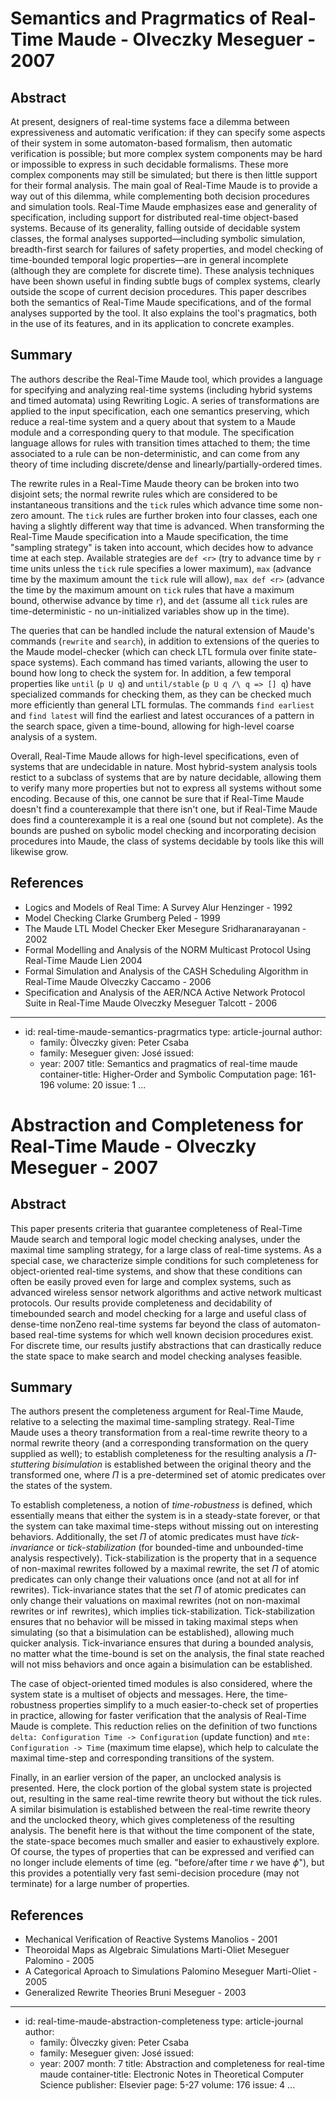 Semantics and Pragrmatics of Real-Time Maude - Olveczky Meseguer - 2007
=======================================================================

Abstract
--------

At present, designers of real-time systems face a dilemma between expressiveness
and automatic verification: if they can specify some aspects of their system in
some automaton-based formalism, then automatic verification is possible; but
more complex system components may be hard or impossible to express in such
decidable formalisms. These more complex components may still be simulated; but
there is then little support for their formal analysis. The main goal of
Real-Time Maude is to provide a way out of this dilemma, while complementing
both decision procedures and simulation tools. Real-Time Maude emphasizes ease
and generality of specification, including support for distributed real-time
object-based systems. Because of its generality, falling outside of decidable
system classes, the formal analyses supported—including symbolic simulation,
breadth-first search for failures of safety properties, and model checking of
time-bounded temporal logic properties—are in general incomplete (although they
are complete for discrete time). These analysis techniques have been shown
useful in finding subtle bugs of complex systems, clearly outside the scope of
current decision procedures. This paper describes both the semantics of
Real-Time Maude specifications, and of the formal analyses supported by the
tool. It also explains the tool's pragmatics, both in the use of its features,
and in its application to concrete examples.

Summary
-------

The authors describe the Real-Time Maude tool, which provides a language for
specifying and analyzing real-time systems (including hybrid systems and timed
automata) using Rewriting Logic. A series of transformations are applied to the
input specification, each one semantics preserving, which reduce a real-time
system and a query about that system to a Maude module and a corresponding query
to that module. The specification language allows for rules with transition
times attached to them; the time associated to a rule can be non-deterministic,
and can come from any theory of time including discrete/dense and
linearly/partially-ordered times.

The rewrite rules in a Real-Time Maude theory can be broken into two disjoint
sets; the normal rewrite rules which are considered to be instantaneous
transitions and the `tick` rules which advance time some non-zero amount. The
`tick` rules are further broken into four classes, each one having a slightly
different way that time is advanced. When transforming the Real-Time Maude
specification into a Maude specification, the time "sampling strategy" is taken
into account, which decides how to advance time at each step. Available
strategies are `def <r>` (try to advance time by `r` time units unless the
`tick` rule specifies a lower maximum), `max` (advance time by the maximum
amount the `tick` rule will allow), `max def <r>` (advance the time by the
maximum amount on `tick` rules that have a maximum bound, otherwise advance by
time `r`), and `det` (assume all `tick` rules are time-deterministic - no
un-initialized variables show up in the time).

The queries that can be handled include the natural extension of Maude's
commands (`rewrite` and `search`), in addition to extensions of the queries to
the Maude model-checker (which can check LTL formula over finite state-space
systems). Each command has timed variants, allowing the user to bound how long
to check the system for. In addition, a few temporal properties like `until` (`p
U q`) and `until/stable` (`p U q /\ q => [] q`) have specialized commands for
checking them, as they can be checked much more efficiently than general LTL
formulas. The commands `find earliest` and `find latest` will find the earliest
and latest occurances of a pattern in the search space, given a time-bound,
allowing for high-level coarse analysis of a system.

Overall, Real-Time Maude allows for high-level specifications, even of systems
that are undecidable in nature. Most hybrid-system analysis tools restict to a
subclass of systems that are by nature decidable, allowing them to verify many
more properties but not to express all systems without some encoding. Because of
this, one cannot be sure that if Real-Time Maude doesn't find a counterexample
that there isn't one, but if Real-Time Maude does find a counterexample it is a
real one (sound but not complete). As the bounds are pushed on sybolic model
checking and incorporating decision procedures into Maude, the class of systems
decidable by tools like this will likewise grow.

References
----------

-   Logics and Models of Real Time: A Survey
    Alur Henzinger - 1992
-   Model Checking
    Clarke Grumberg Peled - 1999
-   The Maude LTL Model Checker
    Eker Mesegure Sridharanarayanan - 2002
-   Formal Modelling and Analysis of the NORM Multicast Protocol Using Real-Time Maude
    Lien 2004
-   Formal Simulation and Analysis of the CASH Scheduling Algorithm in Real-Time Maude
    Olveczky Caccamo - 2006
-   Specification and Analysis of the AER/NCA Active Network Protocol Suite in Real-Time Maude
    Olveczky Meseguer Talcott - 2006

---
-   id: real-time-maude-semantics-pragrmatics
    type: article-journal
    author:
    -   family: Ölveczky
        given: Peter Csaba
    -   family: Meseguer
        given: José
    issued:
    -   year: 2007
    title: Semantics and pragmatics of real-time maude
    container-title: Higher-Order and Symbolic Computation
    page: 161-196
    volume: 20
    issue: 1
...


Abstraction and Completeness for Real-Time Maude - Olveczky Meseguer - 2007
===========================================================================

Abstract
--------

This paper presents criteria that guarantee completeness of Real-Time Maude
search and temporal logic model checking analyses, under the maximal time
sampling strategy, for a large class of real-time systems. As a special case, we
characterize simple conditions for such completeness for object-oriented
real-time systems, and show that these conditions can often be easily proved
even for large and complex systems, such as advanced wireless sensor network
algorithms and active network multicast protocols. Our results provide
completeness and decidability of timebounded search and model checking for a
large and useful class of dense-time nonZeno real-time systems far beyond the
class of automaton-based real-time systems for which well known decision
procedures exist. For discrete time, our results justify abstractions that can
drastically reduce the state space to make search and model checking analyses
feasible.

Summary
-------

The authors present the completeness argument for Real-Time Maude, relative to a
selecting the maximal time-sampling strategy. Real-Time Maude uses a theory
transformation from a real-time rewrite theory to a normal rewrite theory (and a
corresponding transformation on the query supplied as well); to establish
completeness for the resulting analysis a *$\Pi$-stuttering bisimulation* is
established between the original theory and the transformed one, where $\Pi$ is
a pre-determined set of atomic predicates over the states of the system.

To establish completeness, a notion of *time-robustness* is defined, which
essentially means that either the system is in a steady-state forever, or that
the system can take maximal time-steps without missing out on interesting
behaviors. Additionally, the set $\Pi$ of atomic predicates must have
*tick-invariance* or *tick-stabilization* (for bounded-time and unbounded-time
analysis respectively). Tick-stabilization is the property that in a sequence of
non-maximal rewrites followed by a maximal rewrite, the set $\Pi$ of atomic
predicates can only change their valuations once (and not at all for $\inf$
rewrites). Tick-invariance states that the set $\Pi$ of atomic predicates can
only change their valuations on maximal rewrites (not on non-maximal rewrites or
$\inf$ rewrites), which implies tick-stabilization. Tick-stabilization ensures
that no behavior will be missed in taking maximal steps when simulating (so that
a bisimulation can be established), allowing much quicker analysis.
Tick-invariance ensures that during a bounded analysis, no matter what the
time-bound is set on the analysis, the final state reached will not miss
behaviors and once again a bisimulation can be established.

The case of object-oriented timed modules is also considered, where the system
state is a multiset of objects and messages. Here, the time-robustness
properties simplify to a much easier-to-check set of properties in practice,
allowing for faster verification that the analysis of Real-Time Maude is
complete. This reduction relies on the definition of two functions `delta:
Configuration Time -> Configuration` (update function) and `mte: Configuration
-> Time` (maximum time elapse), which help to calculate the maximal time-step
and corresponding transitions of the system.

Finally, in an earlier version of the paper, an unclocked analysis is presented.
Here, the clock portion of the global system state is projected out, resulting
in the same real-time rewrite theory but without the tick rules. A similar
bisimulation is established between the real-time rewrite theory and the
unclocked theory, which gives completeness of the resulting analysis. The
benefit here is that without the time component of the state, the state-space
becomes much smaller and easier to exhaustively explore. Of course, the types of
properties that can be expressed and verified can no longer include elements of
time (eg. "before/after time $r$ we have $\phi$"), but this provides a
potentially very fast semi-decision procedure (may not terminate) for a large
number of properties.

References
----------

-   Mechanical Verification of Reactive Systems
    Manolios - 2001
-   Theoroidal  Maps as Algebraic Simulations
    Marti-Oliet Meseguer Palomino - 2005
-   A Categorical Aproach to Simulations
    Palomino Meseguer Marti-Oliet - 2005
-   Generalized Rewrite Theories
    Bruni Meseguer - 2003

---
-   id: real-time-maude-abstraction-completeness
    type: article-journal
    author:
    -   family: Ölveczky
        given: Peter Csaba
    -   family: Meseguer
        given: José
    issued:
    -   year: 2007
        month: 7
    title: Abstraction and completeness for real-time maude
    container-title: Electronic Notes in Theoretical Computer Science
    publisher: Elsevier
    page: 5-27
    volume: 176
    issue: 4
...
